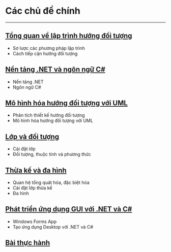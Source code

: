 # Các chủ đề chính

---

## [Tổng quan về lập trình hướng đối tượng](overview)
- Sơ lược các phương pháp lập trình
- Cách tiếp cận hướng đối tượng

## [Nền tảng .NET và ngôn ngữ C#](dotnet-and-csharp)
- Nền tảng .NET
- Ngôn ngữ C#

## [Mô hình hóa hướng đối tượng với UML](object-oriented-modeling)
- Phân tích thiết kế hướng đối tượng
- Mô hình hóa hướng đối tượng với UML

## [Lớp và đối tượng](classes-and-objects)
- Cài đặt lớp
- Đối tượng, thuộc tính và phương thức

## [Thừa kế và đa hình](inheritance)
- Quan hệ tổng quát hóa, đặc biệt hóa
- Cài đặt lớp thừa kế
- Đa hình

## [Phát triển ứng dụng GUI với .NET và C#](gui-development)
- Windows Forms App
- Tạo ứng dụng Desktop với .NET và C#

## [Bài thực hành](../../labs/)
